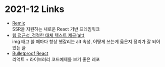 <h1>2021-12 Links</h1><ul><li><a href="https://remix.run/">Remix</a><br>SSR을 지원하는 새로운 React 기반 프레임워크</li>
<li><a href="https://nossodia.tistory.com/76">웹 접근성_적절한 대체 텍스트 제공(alt)</a><br>img 태그 쓸 때마다 항상 헷갈리는 alt 속성, 어떻게 쓰는게 옳은지 정리가 잘 되어있는 글</li><li><a href="https://github.com/alan2207/bulletproof-react">Bulletproof React</a><br>리액트 + 라이브러리 코드예제를 보기 좋은 레포</li></ul>